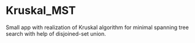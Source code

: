 # Kruskal_MST
Small app with realization of Kruskal algorithm for minimal spanning tree search with help of disjoined-set union.
